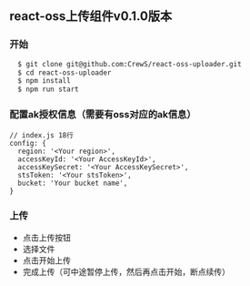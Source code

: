 ## react-oss上传组件v0.1.0版本


### 开始
```bash
  $ git clone git@github.com:CrewS/react-oss-uploader.git
  $ cd react-oss-uploader
  $ npm install 
  $ npm run start
```

### 配置ak授权信息（需要有oss对应的ak信息）
```javascirpt
// index.js 18行
config: {
  region: '<Your region>',
  accessKeyId: '<Your AccessKeyId>',
  accessKeySecret: '<Your AccessKeySecret>',
  stsToken: '<Your stsToken>',
  bucket: 'Your bucket name',
}
```
### 上传
- 点击上传按钮
- 选择文件
- 点击开始上传
- 完成上传（可中途暂停上传，然后再点击开始，断点续传）
